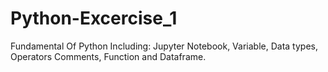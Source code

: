 # Python-Excercise_1
Fundamental Of Python Including: Jupyter Notebook, Variable, Data types, Operators Comments, Function and Dataframe.
